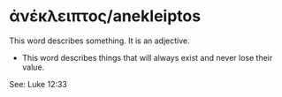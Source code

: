 # ἀνέκλειπτος/anekleiptos
This word describes something. It is an adjective.
* This word describes things that will always exist and never lose their value.

See: Luke 12:33
